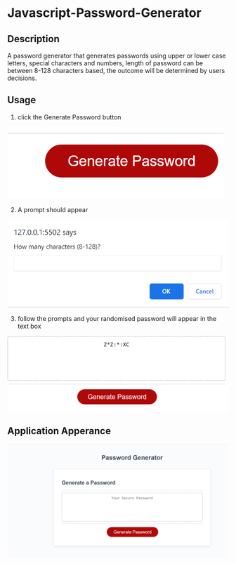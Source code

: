 # Javascript-Password-Generator

## Description
A password generator that generates passwords using upper or lower case letters, special characters and numbers,
length of password can be between 8-128 characters based, the outcome will be determined by users decisions.

## Usage

1. click the Generate Password button
<img src="assets/images/button.png">

2. A prompt should appear
<img src="assets/images/prompt.png">

3. follow the prompts and your randomised password will appear in the text box
<img src ="assets/images/outcome.png">



## Application Apperance 
<img src ="assets/images/apperance.png">
